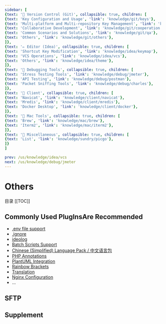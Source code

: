 ```yaml
---
sidebar: [
{text: '🚩 Version Control (Git)', collapsible: true, children: [
{text: 'Key Configuration and Usage', 'link': 'knowledge/git/keys'},
{text: 'Multi-platform and Multi-repository Key Management', 'link': 'knowledge/git/multiple'},
{text: 'Collaborative Development', 'link': 'knowledge/git/cooperation'},
{text: 'Common Scenarios and Solutions', 'link': 'knowledge/git/qa'},
{text: 'Others', 'link': 'knowledge/git/others'},
]},
{text: '✏️ Editor (Idea)', collapsible: true, children: [
{text: 'Shortcut Key Modification', 'link': 'knowledge/idea/keymap'},
{text: 'VCS Operations', 'link': 'knowledge/idea/vcs'},
{text: 'Others', 'link': 'knowledge/idea/theme'},
]},
{text: '🎁 Debugging Tools', collapsible: true, children: [
{text: 'Stress Testing Tools', 'link': 'knowledge/debug/jmeter'},
{text: 'API Testing', 'link': 'knowledge/debug/postman'},
{text: 'Packet Sniffing Tools', 'link': 'knowledge/debug/charles'},
]},
{text: '🔭 Client', collapsible: true, children: [
{text: 'Navicat', 'link': 'knowledge/client/navicat'},
{text: 'Mredis', 'link': 'knowledge/client/mredis'},
{text: 'Docker Desktop', 'link': 'knowledge/client/docker'},
]},
{text: '🍎 Mac Tools', collapsible: true, children: [
{text: 'Brew', 'link': 'knowledge/mac/brew'},
{text: 'Iterm2', 'link': 'knowledge/mac/iterm2'},
]},
{text: '🌈 Miscellaneous', collapsible: true, children: [
{text: 'List', 'link': 'knowledge/sundry/picgo'},
]}
]

prev: /us/knowledge/idea/vcs
next: /us/knowledge/debug/jmeter
---
```


# Others


目录
[[TOC]]

## Commonly Used PlugInsAre Recommended

- [.env file support](https://plugins.jetbrains.com/plugin/9525--env-files-support)
- [.ignore](https://plugins.jetbrains.com/plugin/7495--ignore)
- [ideolog](https://plugins.jetbrains.com/plugin/9746-ideolog)
- [Batch Scripts Support](https://plugins.jetbrains.com/plugin/265-batch-scripts-support)
- [Chinese (Simplified) Language Pack / 中文语言包](https://plugins.jetbrains.com/plugin/13710-chinese-simplified-language-pack----)
- [PHP Annotations](https://plugins.jetbrains.com/plugin/7320-php-annotations)
- [PlantUML Integration](https://plugins.jetbrains.com/plugin/7017-plantuml-integration)
- [Rainbow Brackets](https://plugins.jetbrains.com/plugin/10080-rainbow-brackets)
- [Translation](https://plugins.jetbrains.com/plugin/8579-translation)
- [Nginx Configuration](https://plugins.jetbrains.com/plugin/15461-nginx-configuration)
- ...

## SFTP


## Supplement
